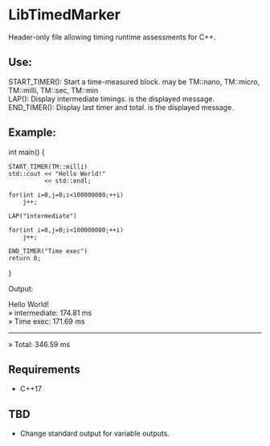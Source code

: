 
# LibTimedMarker

Header-only file allowing timing runtime assessments for C++.

## Use:

START_TIMER(<unit>): Start a time-measured block. <unit> may be TM::nano, TM::micro, TM::milli, TM::sec, TM::min  
LAP(<msg>): Display intermediate timings. <msg> is the displayed message.  
END_TIMER(<msg>): Display last timer and total. <msg> is the displayed message.  

## Example:

int main()
{

    START_TIMER(TM::milli)
    std::cout << "Hello World!"
              << std::endl;

    for(int i=0,j=0;i<100000000;++i)
        j++;

    LAP("intermediate")

    for(int i=0,j=0;i<100000000;++i)
        j++;

    END_TIMER("Time exec")
    return 0;
}

Output:

Hello World!  
 »   intermediate: 174.81 ms  
 »      Time exec: 171.69 ms  
____________________________  
 »        Total: 346.59 ms  

## Requirements
 - C++17

## TBD
 - Change standard output for variable outputs.
